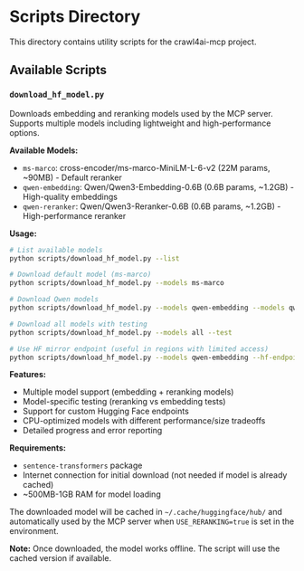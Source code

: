 # Scripts Directory

This directory contains utility scripts for the crawl4ai-mcp project.

## Available Scripts

### `download_hf_model.py`

Downloads embedding and reranking models used by the MCP server. Supports multiple models including lightweight and high-performance options.

**Available Models:**
- `ms-marco`: cross-encoder/ms-marco-MiniLM-L-6-v2 (22M params, ~90MB) - Default reranker
- `qwen-embedding`: Qwen/Qwen3-Embedding-0.6B (0.6B params, ~1.2GB) - High-quality embeddings  
- `qwen-reranker`: Qwen/Qwen3-Reranker-0.6B (0.6B params, ~1.2GB) - High-performance reranker

**Usage:**
```bash
# List available models
python scripts/download_hf_model.py --list

# Download default model (ms-marco)
python scripts/download_hf_model.py --models ms-marco

# Download Qwen models
python scripts/download_hf_model.py --models qwen-embedding --models qwen-reranker

# Download all models with testing
python scripts/download_hf_model.py --models all --test

# Use HF mirror endpoint (useful in regions with limited access)
python scripts/download_hf_model.py --models qwen-embedding --hf-endpoint https://hf-mirror.com --test
```

**Features:**
- Multiple model support (embedding + reranking models)
- Model-specific testing (reranking vs embedding tests)
- Support for custom Hugging Face endpoints
- CPU-optimized models with different performance/size tradeoffs
- Detailed progress and error reporting

**Requirements:**
- `sentence-transformers` package
- Internet connection for initial download (not needed if model is already cached)
- ~500MB-1GB RAM for model loading

The downloaded model will be cached in `~/.cache/huggingface/hub/` and automatically used by the MCP server when `USE_RERANKING=true` is set in the environment.

**Note:** Once downloaded, the model works offline. The script will use the cached version if available.